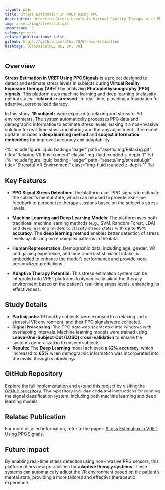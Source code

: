 ```yaml
---
layout: page
title: Stress Estimation in VRET Using PPG
description: Detecting Stress Levels in Virtual Reality Therapy with Photoplethysmography Signals
img: assets/img/stressful.gif
importance: 2
category: work
related_publications: false
github: https://github.com/athar70/Stress-Estimation
hashtags: [ClassicalML, DL, SP, VR]
---
```


## Overview

**Stress Estimation in VRET Using PPG Signals** is a project designed to detect and estimate stress levels in subjects during **Virtual Reality Exposure Therapy (VRET)** by analyzing **Photoplethysmography (PPG) signals**. This platform uses machine learning and deep learning to classify mental states—**relaxed or stressed**—in real-time, providing a foundation for adaptive, personalized therapy.

In this study, **19 subjects** were exposed to relaxing and stressful VR environments. The system automatically processes PPG data and demographic information to estimate stress levels, making it a non-invasive solution for real-time stress monitoring and therapy adjustment. The recent update includes a **deep learning method** and **subject information embedding** for improved accuracy and adaptability.

<div class="row">
    <div class="col-sm mt-3 mt-md-0">
        {% include figure.liquid loading="eager" path="assets/img/Relaxing.gif" title="Relaxing VR Environment" class="img-fluid rounded z-depth-1" %}
    </div>
    <div class="col-sm mt-3 mt-md-0">
        {% include figure.liquid loading="eager" path="assets/img/stressful.gif" title="Stressful VR Environment" class="img-fluid rounded z-depth-1" %}
    </div>
</div>

## Key Features

- **PPG Signal Stress Detection:** The platform uses PPG signals to estimate the subject’s mental state, which can be used to provide real-time feedback to personalize therapy sessions based on the subject's stress levels.

- **Machine Learning and Deep Learning Models:** The platform uses both traditional machine learning methods (e.g., SVM, Random Forest, LDA) and deep learning models to classify stress states with **up to 65% accuracy**. The **deep learning method** enables better detection of stress levels by utilizing more complex patterns in the data.

- **Human Representation:** Demographic data, including age, gender, VR and gaming experience, and time since last stimulant intake, is embedded to enhance the model’s performance and provide more personalized predictions.

- **Adaptive Therapy Potential:** This stress estimation system can be integrated into VRET platforms to dynamically adapt the therapy environment based on the patient’s real-time stress levels, enhancing its effectiveness.

## Study Details

- **Participants:** 19 healthy subjects were exposed to a relaxing and a stressful VR environment, and their PPG signals were collected.
- **Signal Processing:** The PPG data was segmented into windows with overlapping intervals. Machine learning models were trained using **Leave-One-Subject-Out (LOSO) cross-validation** to ensure the system’s generalization to unseen subjects.
- **Results:** The **Deep Learning** model achieved a **62% accuracy**, which increased to **65%** when demographic information was incorporated into the model through embedding.

## GitHub Repository

Explore the full implementation and extend this project by visiting the [GitHub repository](https://github.com/athar70/Stress-Estimation). The repository includes code and instructions for running the signal classification system, including both machine learning and deep learning models.

## Related Publication

For more detailed information, refer to the paper: [Stress Estimation in VRET Using PPG Signals](https://arxiv.org/abs/2409.17427).

## Future Impact

By enabling real-time stress detection using non-invasive PPG sensors, this platform offers new possibilities for **adaptive therapy systems**. These systems can automatically adjust the VR environment based on the patient’s mental state, providing a more tailored and effective therapeutic experience.
